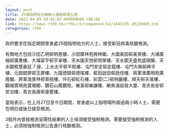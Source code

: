 ```yaml
---
layout: post
title: 25個指明地方被納入強制檢測公告
date: 2022-04-09 18:02:07.000000000 +08:00
link: https://news.rthk.hk/rthk/ch/component/k2/1643235-20220409.htm
categories: rthk
---
```


政府要求在指定期間曾身處25個指明地方的人士，接受新冠病毒核酸檢測。

有關地方包括沙田乙明邨明恩樓、沙田廣林苑興林閣、大圍美田邨美景樓、大埔廣褔邨廣惠樓、大埔富亨邨亨翠樓、天水圍天悅邨悅榮樓、天水圍天盛苑盛頤閣、天水圍栢慧豪廷 7 座、上水太平邨平熙樓、屯門安定邨定龍樓、屯門大興邨興平樓、元朗朗屏邨玉屏樓、九龍德朗邨德瑤樓、藍田啟田邨啟信樓、將軍澳廣明苑廣隆閣、將軍澳景林邨景桃樓、坪石邨紅石樓、彩雲(二)邨明麗樓、順天邨天瑤樓、觀塘寶珮苑寶珊閣、鑽石山鳳鑽苑、樂富邨樂謙樓、鰂魚涌益發大廈、青衣長安邨安泊樓、青衣長康邨康豐樓。

當局表示，在上月27日至今日期間，曾身處以上指明場所超過兩小時人士，需要在明日或後日接受檢測。

3個月內曾經檢測呈陽性結果的人士毋須接受強制檢測。需要接受強制檢測的人士，必須按強制檢測公告進行核酸檢測。

